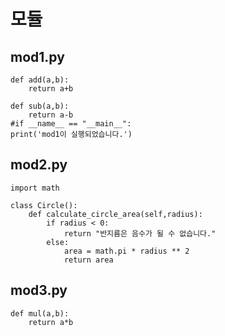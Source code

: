 # 모듈


## mod1.py

```
def add(a,b):
    return a+b

def sub(a,b):
    return a-b
#if __name__ == "__main__":
print('mod1이 실행되었습니다.')
```

## mod2.py

```
import math

class Circle():
    def calculate_circle_area(self,radius):
        if radius < 0:
            return "반지름은 음수가 될 수 없습니다."
        else:
            area = math.pi * radius ** 2
            return area
```

## mod3.py

```
def mul(a,b):
    return a*b
```